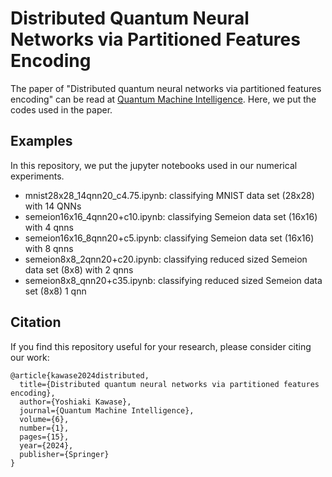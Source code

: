 # Distributed Quantum Neural Networks via Partitioned Features Encoding
The paper of "Distributed quantum neural networks via partitioned features encoding" can be read at [Quantum Machine Intelligence](https://rdcu.be/dAVb9). Here, we put the codes used in the paper. 

## Examples
In this repository, 
we put the jupyter notebooks used in our numerical experiments. 

- mnist28x28_14qnn20_c4.75.ipynb: classifying MNIST data set (28x28) with 14 QNNs
- semeion16x16_4qnn20+c10.ipynb: classifying Semeion data set (16x16) with 4 qnns
- semeion16x16_8qnn20+c5.ipynb: classifying Semeion data set (16x16) with 8 qnns
- semeion8x8_2qnn20+c20.ipynb: classifying reduced sized  Semeion data set (8x8) with 2 qnns
- semeion8x8_qnn20+c35.ipynb: classifying reduced sized  Semeion data set (8x8) 1 qnn
## Citation
If you find this repository useful for your research, please consider citing our work:
```
@article{kawase2024distributed,
  title={Distributed quantum neural networks via partitioned features encoding},
  author={Yoshiaki Kawase},
  journal={Quantum Machine Intelligence},
  volume={6},
  number={1},
  pages={15},
  year={2024},
  publisher={Springer}
}
```
